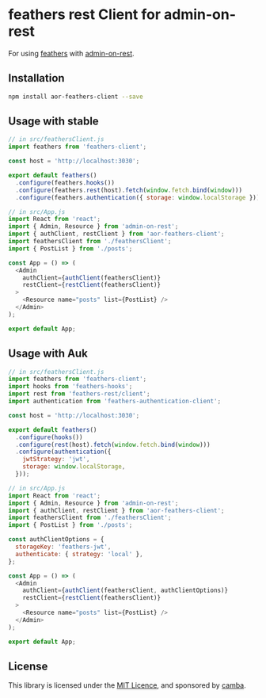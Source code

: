 # feathers rest Client for admin-on-rest

For using [feathers](https://www.feathersjs.com) with [admin-on-rest](https://github.com/marmelab/admin-on-rest).

## Installation

```sh
npm install aor-feathers-client --save
```

## Usage with stable

```js
// in src/feathersClient.js
import feathers from 'feathers-client';

const host = 'http://localhost:3030';

export default feathers()
  .configure(feathers.hooks())
  .configure(feathers.rest(host).fetch(window.fetch.bind(window)))
  .configure(feathers.authentication({ storage: window.localStorage }));
```

```js
// in src/App.js
import React from 'react';
import { Admin, Resource } from 'admin-on-rest';
import { authClient, restClient } from 'aor-feathers-client';
import feathersClient from './feathersClient';
import { PostList } from './posts';

const App = () => (
  <Admin
    authClient={authClient(feathersClient)}
    restClient={restClient(feathersClient)}
  >
    <Resource name="posts" list={PostList} />
  </Admin>
);

export default App;
```

## Usage with Auk

```js
// in src/feathersClient.js
import feathers from 'feathers-client';
import hooks from 'feathers-hooks';
import rest from 'feathers-rest/client';
import authentication from 'feathers-authentication-client';

const host = 'http://localhost:3030';

export default feathers()
  .configure(hooks())
  .configure(rest(host).fetch(window.fetch.bind(window)))
  .configure(authentication({
    jwtStrategy: 'jwt',
    storage: window.localStorage,
  }));
```

```js
// in src/App.js
import React from 'react';
import { Admin, Resource } from 'admin-on-rest';
import { authClient, restClient } from 'aor-feathers-client';
import feathersClient from './feathersClient';
import { PostList } from './posts';

const authClientOptions = {
  storageKey: 'feathers-jwt',
  authenticate: { strategy: 'local' },
};

const App = () => (
  <Admin
    authClient={authClient(feathersClient, authClientOptions)}
    restClient={restClient(feathersClient)}
  >
    <Resource name="posts" list={PostList} />
  </Admin>
);

export default App;
```

## License

This library is licensed under the [MIT Licence](LICENSE), and sponsored by [camba](http://www.camba.coop).
